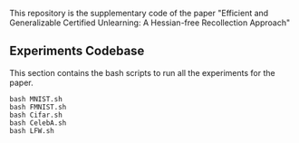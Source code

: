 This repository is the supplementary code of the paper "Efficient and Generalizable Certified Unlearning: A Hessian-free Recollection Approach"

## Experiments Codebase
This section contains the bash scripts to run all the experiments for the paper.

    bash MNIST.sh
    bash FMNIST.sh
    bash Cifar.sh
    bash CelebA.sh
    bash LFW.sh
    

